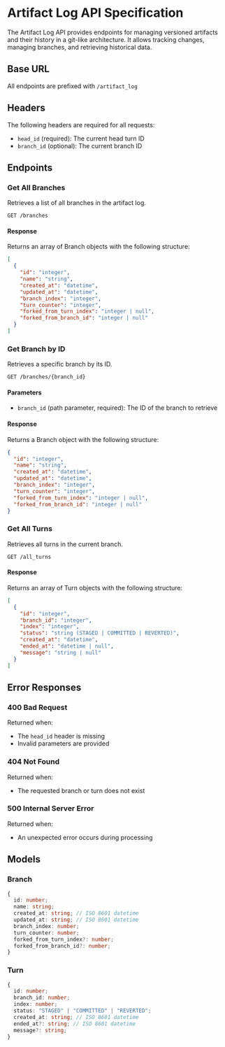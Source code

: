 # Artifact Log API Specification

The Artifact Log API provides endpoints for managing versioned artifacts and their history in a git-like architecture. It allows tracking changes, managing branches, and retrieving historical data.

## Base URL
All endpoints are prefixed with `/artifact_log`

## Headers
The following headers are required for all requests:
- `head_id` (required): The current head turn ID
- `branch_id` (optional): The current branch ID

## Endpoints

### Get All Branches
Retrieves a list of all branches in the artifact log.

```http
GET /branches
```

#### Response
Returns an array of Branch objects with the following structure:
```json
[
  {
    "id": "integer",
    "name": "string",
    "created_at": "datetime",
    "updated_at": "datetime",
    "branch_index": "integer",
    "turn_counter": "integer",
    "forked_from_turn_index": "integer | null",
    "forked_from_branch_id": "integer | null"
  }
]
```

### Get Branch by ID
Retrieves a specific branch by its ID.

```http
GET /branches/{branch_id}
```

#### Parameters
- `branch_id` (path parameter, required): The ID of the branch to retrieve

#### Response
Returns a Branch object with the following structure:
```json
{
  "id": "integer",
  "name": "string",
  "created_at": "datetime",
  "updated_at": "datetime",
  "branch_index": "integer",
  "turn_counter": "integer",
  "forked_from_turn_index": "integer | null",
  "forked_from_branch_id": "integer | null"
}
```

### Get All Turns
Retrieves all turns in the current branch.

```http
GET /all_turns
```

#### Response
Returns an array of Turn objects with the following structure:
```json
[
  {
    "id": "integer",
    "branch_id": "integer",
    "index": "integer",
    "status": "string (STAGED | COMMITTED | REVERTED)",
    "created_at": "datetime",
    "ended_at": "datetime | null",
    "message": "string | null"
  }
]
```

## Error Responses

### 400 Bad Request
Returned when:
- The `head_id` header is missing
- Invalid parameters are provided

### 404 Not Found
Returned when:
- The requested branch or turn does not exist

### 500 Internal Server Error
Returned when:
- An unexpected error occurs during processing

## Models

### Branch
```typescript
{
  id: number;
  name: string;
  created_at: string; // ISO 8601 datetime
  updated_at: string; // ISO 8601 datetime
  branch_index: number;
  turn_counter: number;
  forked_from_turn_index?: number;
  forked_from_branch_id?: number;
}
```

### Turn
```typescript
{
  id: number;
  branch_id: number;
  index: number;
  status: "STAGED" | "COMMITTED" | "REVERTED";
  created_at: string; // ISO 8601 datetime
  ended_at?: string; // ISO 8601 datetime
  message?: string;
}
``` 